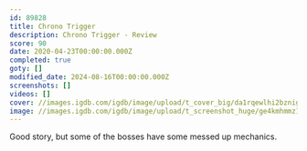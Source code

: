 ```yaml
---
id: 89828
title: Chrono Trigger
description: Chrono Trigger - Review
score: 90
date: 2020-04-23T00:00:00.000Z
completed: true
goty: []
modified_date: 2024-08-16T00:00:00.000Z
screenshots: []
videos: []
cover: //images.igdb.com/igdb/image/upload/t_cover_big/da1rqewlhi2bzniggxli.jpg
image: //images.igdb.com/igdb/image/upload/t_screenshot_huge/ge4kmhmmz1c3xczia2jn.jpg
---
```

Good story, but some of the bosses have some messed up mechanics.
